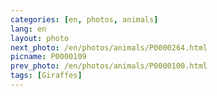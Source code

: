 ```yaml
---
categories: [en, photos, animals]
lang: en
layout: photo
next_photo: /en/photos/animals/P0000264.html
picname: P0000109
prev_photo: /en/photos/animals/P0000100.html
tags: [Giraffes]
---
```

